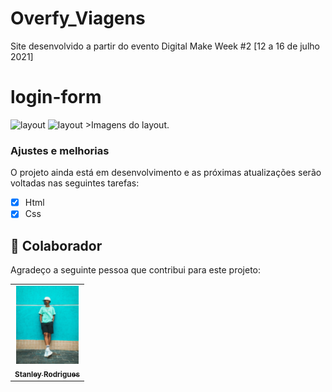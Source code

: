 # Overfy_Viagens
Site desenvolvido a partir do evento Digital Make Week #2 [12 a 16 de julho 2021]

# login-form



<img src="./assets/login.png" alt="layout">
<img src="./assets/tela.png" alt="layout">
>Imagens do layout.

### Ajustes e melhorias

O projeto ainda está em desenvolvimento e as próximas atualizações serão voltadas nas seguintes tarefas:

- [x] Html
- [x] Css

## 🤝 Colaborador

Agradeço a seguinte pessoa que contribui para este projeto:

<table>
  <tr>
    <td align="center">
      <a href="#">
        <img src="./assets/stanley.jpg" width="100px;" alt="Foto de Stanley Rodrigues"/><br>
        <sub>
          <b>Stanley Rodrigues</b>
        </sub>
      </a>
    </td>
  </tr>
</table>

